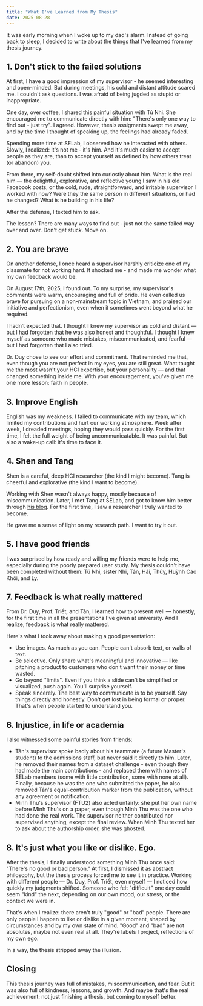 ```yaml
---
title: "What I've Learned from My Thesis"
date: 2025-08-28
---
```


It was early morning when I woke up to my dad's alarm. Instead of going back to sleep, I decided to write about the things that I've learned from my thesis journey.

## 1. Don't stick to the failed solutions
At first, I have a good impression of my supervisor - he seemed interesting and open-minded. But during meetings, his cold and distant attitude scared me. I couldn't ask questions. I was afraid of being jugded as stupid or inappropriate.

One day, over coffee, I shared this painful situation with Tú Nhi. She encouraged me to communicate directly with him: "There's only one way to find out - just try". I agreed. However, thesis assigments swept me away, and by the time I thought of speaking up, the feelings had already faded.

Spending more time at SELab, I observed how he interacted with others. Slowly, I realized: it's not me - it's him. And it's much easier to accept people as they are, than to accept yourself as defined by how others treat (or abandon) you.

From there, my self-doubt shifted into curiostiy about him. What is the real him — the delightful, explorative, and reflective young I saw in his old Facebook posts, or the cold, rude, straightforward, and irritable supervisor I worked with now? Were they the same person in different situations, or had he changed? What is he building in his life?

After the defense, I texted him to ask. 

The lesson? There are many ways to find out - just not the same failed way over and over. Don't get stuck. Move on.

## 2. You are brave
On another defense, I once heard a supervisor harshly criticize one of my classmate for not working hard. It shocked me - and made me wonder what my own feedback would be.

On August 17th, 2025, I found out. To my surprise, my supervisor's comments were warm, encouraging and full of pride. He even called us brave for pursuing on a non-mainstream topic in Vietnam, and praised our initiative and perfectionism, even when it sometimes went beyond what he required.

I hadn’t expected that. I thought I knew my supervisor as cold and distant — but I had forgotten that he was also honest and thoughtful. I thought I knew myself as someone who made mistakes, miscommunicated, and fearful — but I had forgotten that I also tried.

Dr. Duy chose to see our effort and commitment. That reminded me that, even though you are not perfect in my eyes, you are still great. What taught me the most wasn't your HCI expertise, but your personality — and that changed something inside me. With your encouragement, you've given me one more lesson: faith in people.

## 3. Improve English
English was my weakness. I failed to communicate with my team, which limited my contributions and hurt our working atmosphere. Week after week, I dreaded meetings, hoping they would pass quickly. For the first time, I felt the full weight of being uncommunicatable. It was painful. But also a wake-up call: it's time to face it.

## 4. Shen and Tang
Shen is a careful, deep HCI researcher (the kind I might become). Tang is cheerful and explorative (the kind I want to become). 

Working with Shen wasn't always happy, mostly because of miscommunication. Later, I met Tang at SELab, and got to know him better through [his blog](https://hcitang.github.io/). For the first time, I saw a researcher I truly wanted to become.

He gave me a sense of light on my research path. I want to try it out.

## 5. I have good friends
I was surprised by how ready and willing my friends were to help me, especially during the poorly prepared user study. My thesis couldn't have been completed without them: Tú Nhi, sister Nhi, Tân, Hải, Thúy, Huỳnh Cao Khôi, and Ly.

## 7. Feedback is what really mattered
From Dr. Duy, Prof. Triết, and Tân, I learned how to present well — honestly, for the first time in all the presentations I've given at university. And I realize, feedback is what really mattered.

Here's what I took away about making a good presentation:
- Use images. As much as you can. People can't absorb text, or walls of text.
- Be selective. Only share what's meaningful and innovative — like pitching a product to customers who don't want their money or time wasted.
- Go beyond "limits". Even if you think a slide can't be simplified or visualized, push again. You'll surprise yourself.
- Speak sincerely. The best way to communicate is to be yourself. Say things directly and honestly. Don't get lost in being formal or proper. That's when people started to understand you.

## 6. Injustice, in life or academia
I also witnessed some painful stories from friends:
- Tân's supervisor spoke badly about his teammate (a future Master's student) to the admissions staff, but never said it directly to him. Later, he removed their names from a dataset challenge - even though they had made the main contributions - and replaced them with names of SELab members (some with little contribution, some with none at all). Finally, because he was the one who submitted the paper, he also removed Tân's equal-contribution marker from the publication, without any agreement or notification.
- Minh Thu's supervisor (FTU2) also acted unfairly: she put her own name before Minh Thu's on a paper, even though Minh Thu was the one who had done the real work. The supervisor neither contributed nor supervised anything, except the final review. When Minh Thu texted her to ask about the authorship order, she was ghosted.

## 8. It's just what you like or dislike. Ego.
After the thesis, I finally understood something Minh Thu once said: "There's no good or bad person." At first, I dismissed it as abstract philosophy, but the thesis process forced me to see it in practice. Working with different people — Dr. Duy, Prof. Triết, even myself — I noticed how quickly my judgments shifted. Someone who felt "difficult" one day could seem "kind" the next, depending on our own mood, our stress, or the context we were in.

That's when I realize: there aren't truly "good" or "bad" people. There are only people I happen to like or dislike in a given moment, shaped by circumstances and by my own state of mind. "Good" and "bad" are not absolutes, maybe not even real at all. They're labels I project, reflections of my own ego.

In a way, the thesis stripped away the illusion. 

## Closing
This thesis journey was full of mistakes, miscommunication, and fear. But it was also full of kindness, lessons, and growth. And maybe that's the real achievement: not just finishing a thesis, but coming to myself better.


